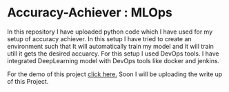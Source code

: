 # Accuracy-Achiever : MLOps
In this repository I have uploaded python code which I have used for my setup of accuracy achiever. In this setup I have tried to create an environment such that It will automatically train my model and it will train utill it gets the desired accuarcy. For this setup I used DevOps tools. I have integrated DeepLearning model with DevOps tools like docker and jenkins.

For the demo of this project <a href="https://www.linkedin.com/posts/abhinavdubey26_mlops-machinelearning-deeplearning-activity-6672503330020970496-cBWO">click here.</a>
Soon I will be uploading the write up of this Project.
